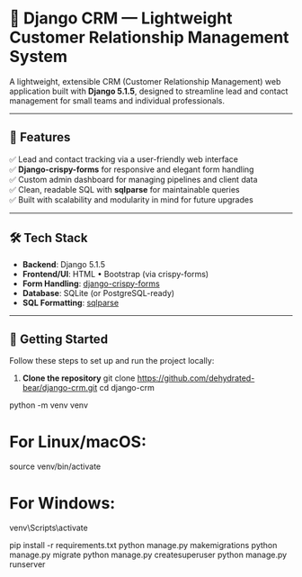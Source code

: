 # 📇 Django CRM — Lightweight Customer Relationship Management System

A lightweight, extensible CRM (Customer Relationship Management) web application built with **Django 5.1.5**, designed to streamline lead and contact management for small teams and individual professionals.

---

## 🚀 Features

✅ Lead and contact tracking via a user-friendly web interface  
✅ **Django-crispy-forms** for responsive and elegant form handling  
✅ Custom admin dashboard for managing pipelines and client data  
✅ Clean, readable SQL with **sqlparse** for maintainable queries  
✅ Built with scalability and modularity in mind for future upgrades  

---

## 🛠️ Tech Stack

- **Backend**: Django 5.1.5  
- **Frontend/UI**: HTML • Bootstrap (via crispy-forms)  
- **Form Handling**: [django-crispy-forms](https://django-crispy-forms.readthedocs.io/en/latest/)  
- **Database**: SQLite (or PostgreSQL-ready)  
- **SQL Formatting**: [sqlparse](https://github.com/andialbrecht/sqlparse)

---

## 🧪 Getting Started

Follow these steps to set up and run the project locally:

1. **Clone the repository**
git clone https://github.com/dehydrated-bear/django-crm.git
cd django-crm

python -m venv venv
# For Linux/macOS:
source venv/bin/activate
# For Windows:
venv\Scripts\activate


pip install -r requirements.txt
python manage.py makemigrations
python manage.py migrate
python manage.py createsuperuser
python manage.py runserver

